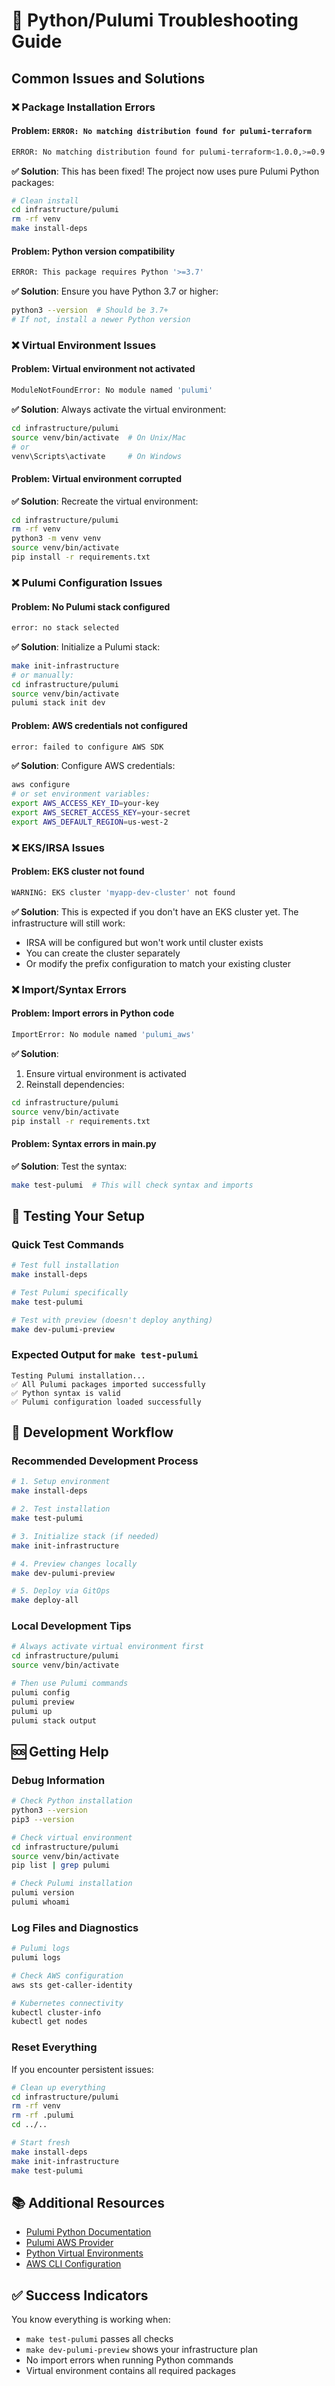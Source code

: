 # 🐍 Python/Pulumi Troubleshooting Guide

## Common Issues and Solutions

### ❌ **Package Installation Errors**

#### Problem: `ERROR: No matching distribution found for pulumi-terraform`
```bash
ERROR: No matching distribution found for pulumi-terraform<1.0.0,>=0.9.0
```

**✅ Solution**: This has been fixed! The project now uses pure Pulumi Python packages:
```bash
# Clean install
cd infrastructure/pulumi
rm -rf venv
make install-deps
```

#### Problem: Python version compatibility
```bash
ERROR: This package requires Python '>=3.7'
```

**✅ Solution**: Ensure you have Python 3.7 or higher:
```bash
python3 --version  # Should be 3.7+
# If not, install a newer Python version
```

### ❌ **Virtual Environment Issues**

#### Problem: Virtual environment not activated
```bash
ModuleNotFoundError: No module named 'pulumi'
```

**✅ Solution**: Always activate the virtual environment:
```bash
cd infrastructure/pulumi
source venv/bin/activate  # On Unix/Mac
# or
venv\Scripts\activate     # On Windows
```

#### Problem: Virtual environment corrupted
**✅ Solution**: Recreate the virtual environment:
```bash
cd infrastructure/pulumi
rm -rf venv
python3 -m venv venv
source venv/bin/activate
pip install -r requirements.txt
```

### ❌ **Pulumi Configuration Issues**

#### Problem: No Pulumi stack configured
```bash
error: no stack selected
```

**✅ Solution**: Initialize a Pulumi stack:
```bash
make init-infrastructure
# or manually:
cd infrastructure/pulumi
source venv/bin/activate
pulumi stack init dev
```

#### Problem: AWS credentials not configured
```bash
error: failed to configure AWS SDK
```

**✅ Solution**: Configure AWS credentials:
```bash
aws configure
# or set environment variables:
export AWS_ACCESS_KEY_ID=your-key
export AWS_SECRET_ACCESS_KEY=your-secret
export AWS_DEFAULT_REGION=us-west-2
```

### ❌ **EKS/IRSA Issues**

#### Problem: EKS cluster not found
```bash
WARNING: EKS cluster 'myapp-dev-cluster' not found
```

**✅ Solution**: This is expected if you don't have an EKS cluster yet. The infrastructure will still work:
- IRSA will be configured but won't work until cluster exists
- You can create the cluster separately
- Or modify the prefix configuration to match your existing cluster

### ❌ **Import/Syntax Errors**

#### Problem: Import errors in Python code
```bash
ImportError: No module named 'pulumi_aws'
```

**✅ Solution**: 
1. Ensure virtual environment is activated
2. Reinstall dependencies:
```bash
cd infrastructure/pulumi
source venv/bin/activate
pip install -r requirements.txt
```

#### Problem: Syntax errors in __main__.py
**✅ Solution**: Test the syntax:
```bash
make test-pulumi  # This will check syntax and imports
```

## 🧪 **Testing Your Setup**

### Quick Test Commands
```bash
# Test full installation
make install-deps

# Test Pulumi specifically  
make test-pulumi

# Test with preview (doesn't deploy anything)
make dev-pulumi-preview
```

### Expected Output for `make test-pulumi`
```
Testing Pulumi installation...
✅ All Pulumi packages imported successfully
✅ Python syntax is valid  
✅ Pulumi configuration loaded successfully
```

## 🔧 **Development Workflow**

### Recommended Development Process
```bash
# 1. Setup environment
make install-deps

# 2. Test installation
make test-pulumi

# 3. Initialize stack (if needed)
make init-infrastructure

# 4. Preview changes locally
make dev-pulumi-preview

# 5. Deploy via GitOps
make deploy-all
```

### Local Development Tips
```bash
# Always activate virtual environment first
cd infrastructure/pulumi
source venv/bin/activate

# Then use Pulumi commands
pulumi config
pulumi preview
pulumi up
pulumi stack output
```

## 🆘 **Getting Help**

### Debug Information
```bash
# Check Python installation
python3 --version
pip3 --version

# Check virtual environment
cd infrastructure/pulumi
source venv/bin/activate
pip list | grep pulumi

# Check Pulumi installation
pulumi version
pulumi whoami
```

### Log Files and Diagnostics
```bash
# Pulumi logs
pulumi logs

# Check AWS configuration
aws sts get-caller-identity

# Kubernetes connectivity
kubectl cluster-info
kubectl get nodes
```

### Reset Everything
If you encounter persistent issues:
```bash
# Clean up everything
cd infrastructure/pulumi
rm -rf venv
rm -rf .pulumi
cd ../..

# Start fresh
make install-deps
make init-infrastructure
make test-pulumi
```

## 📚 **Additional Resources**

- [Pulumi Python Documentation](https://www.pulumi.com/docs/intro/languages/python/)
- [Pulumi AWS Provider](https://www.pulumi.com/registry/packages/aws/)
- [Python Virtual Environments](https://docs.python.org/3/tutorial/venv.html)
- [AWS CLI Configuration](https://docs.aws.amazon.com/cli/latest/userguide/cli-configure-quickstart.html)

## ✅ **Success Indicators**

You know everything is working when:
- `make test-pulumi` passes all checks
- `make dev-pulumi-preview` shows your infrastructure plan
- No import errors when running Python commands
- Virtual environment contains all required packages
